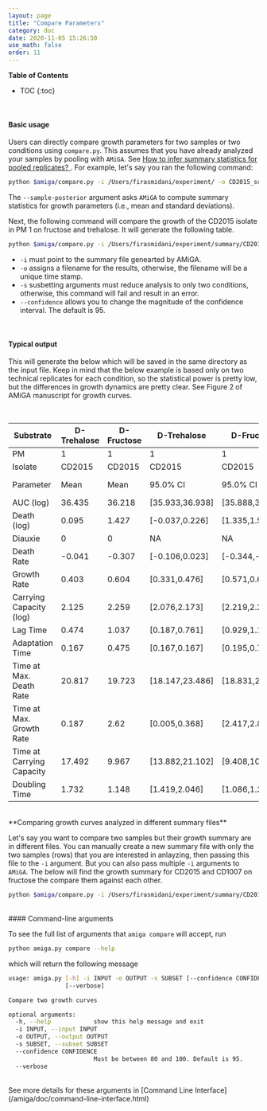 ```yaml
---
layout: page
title: "Compare Parameters"
category: doc
date: 2020-11-05 15:26:50
use_math: false
order: 11
---
```

<!-- AMiGA is covered under the GPL-3 license -->
**Table of Contents**

* TOC
{:toc}

<br />

#### Basic usage

Users can directly compare growth parameters for two samples or two conditions using `compare.py`. This assumes that you have already analyzed your samples by pooling with `AMiGA`. See [How to infer summary statistics for pooled replicates?
](/amiga/doc/pooling.html#how-to-infer-summary-statistics-for-pooled-replicates?). For example, let's say you ran the following command:

```bash
python $amiga/compare.py -i /Users/firasmidani/experiment/ -o CD2015_summary --pool-by "Substrate,Isolate" --sample-posterior 
````

The `--sample-posterior` argument asks `AMiGA` to compute summary statistics for growth parameters (i.e., mean and standard deviations). 

Next, the following command will compare the growth of the CD2015 isolate in PM 1 on fructose and trehalose. It will generate the following table. 

```bash
python $amiga/compare.py -i /Users/firasmidani/experiment/summary/CD2015_summary.txt -o CD2015_Fructose_vs_Trehalose -s "Substrate:D-Fructose,D-Trehalose;Isolate:CD2015;PM:1" --confidence 95
```
- `-i` must point to the summary file genearted by AMiGA.
- `-o` assigns a filename for the results, otherwise, the filename will be a unique time stamp.
- `-s` susbetting arguments must reduce analysis to only two conditions, otherwise, this command will fail and result in an error.
- `--confidence` allows you to change the magnitude of the confidence interval. The default is 95. 

<br/>

#### Typical output

This will generate the below which will be saved in the same directory as the input file. Keep in mind that the below example is based only on two technical replicates for each condition, so the statistical power is pretty low, but the differences in growth dynamics are pretty clear. See Figure 2 of AMiGA manuscript for growth curves. 

<br/>

| Substrate                 | D-Trehalose | D-Fructose | D-Trehalose       | D-Fructose        |            |
| ------------------------- | ----------- | ---------- | ----------------- | ----------------- | ---------- |
| PM                        | 1           | 1          | 1                 | 1                 |            |
| Isolate                   | CD2015      | CD2015     | CD2015            | CD2015            |            |
| Parameter                 | Mean        | Mean       | 95.0% CI          | 95.0% CI          | Sig. Diff. |
| AUC (log)                 | 36.435      | 36.218     | [35.933,36.938]   | [35.888,36.547]   | FALSE      |
| Death (log)               | 0.095       | 1.427      | [-0.037,0.226]    | [1.335,1.519]     | TRUE       |
| Diauxie                   | 0           | 0          | NA                | NA                | FALSE      |
| Death Rate                | -0.041      | -0.307     | [-0.106,0.023]    | [-0.344,-0.270]   | TRUE       |
| Growth Rate               | 0.403       | 0.604      | [0.331,0.476]     | [0.571,0.637]     | TRUE       |
| Carrying Capacity (log)   | 2.125       | 2.259      | [2.076,2.173]     | [2.219,2.298]     | TRUE       |
| Lag Time                  | 0.474       | 1.037      | [0.187,0.761]     | [0.929,1.145]     | TRUE       |
| Adaptation Time           | 0.167       | 0.475      | [0.167,0.167]     | [0.195,0.755]     | TRUE       |
| Time at Max. Death Rate   | 20.817      | 19.723     | [18.147,23.486]   | [18.831,20.615]   | FALSE      |
| Time at Max. Growth Rate  | 0.187       | 2.62       | [0.005,0.368]     | [2.417,2.823]     | TRUE       |
| Time at Carrying Capacity | 17.492      | 9.967      | [13.882,21.102]   | [9.408,10.526]    | TRUE       |
| Doubling Time             | 1.732       | 1.148      | [1.419,2.046]     | [1.086,1.211]     | TRUE       |


<br/>
**Comparing growth curves analyzed in different summary files**

Let's say you want to compare two samples but their growth summary are in different files. You can manually create a new summary file with only the two samples (rows) that you are interested in anlayzing, then passing this file to the `-i` argument. But you can also pass multiple `-i` arguments to `AMiGA`. The below will find the growth summary for CD2015 and CD1007 on fructose the compare them against each other.

```bash
python $amiga/compare.py -i /Users/firasmidani/experiment/summary/CD2015_summary.txt -i /Users/firasmidani/experiment/summary/CD1007_summary.txt -o CD2015_vs_CD1007_on_Fructose -s 'Substrate:D-Fructose;Isolate:CD2015,CD1007' --confidence 95
```

<br />
#### Command-line arguments

To see the full list of arguments that `amiga compare` will accept, run

```bash
python amiga.py compare --help
```
which will return the following message

```bash
usage: amiga.py [-h] -i INPUT -o OUTPUT -s SUBSET [--confidence CONFIDENCE]
                [--verbose]

Compare two growth curves

optional arguments:
  -h, --help            show this help message and exit
  -i INPUT, --input INPUT
  -o OUTPUT, --output OUTPUT
  -s SUBSET, --subset SUBSET
  --confidence CONFIDENCE
                        Must be between 80 and 100. Default is 95.
  --verbose
```

<br/>
See more details for these arguments in [Command Line Interface](/amiga/doc/command-line-interface.html)
